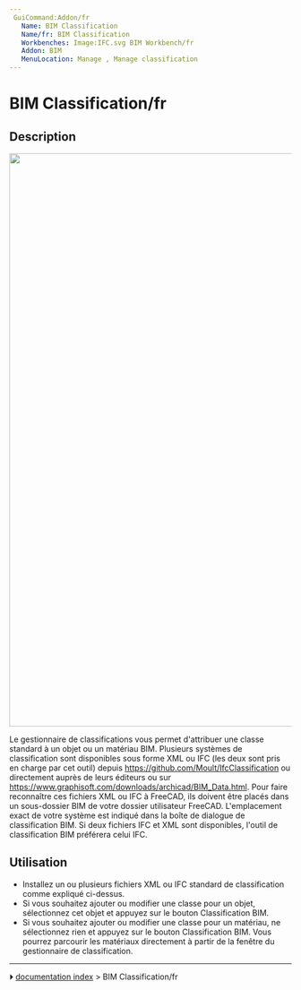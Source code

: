 ```yaml
---
 GuiCommand:Addon/fr
   Name: BIM Classification
   Name/fr: BIM Classification
   Workbenches: Image:IFC.svg BIM Workbench/fr
   Addon: BIM
   MenuLocation: Manage , Manage classification
---
```


# BIM Classification/fr

## Description

<img alt="" src=images/BIM_classification_screenshot.png  style="width:1024px;">

Le gestionnaire de classifications vous permet d\'attribuer une classe standard à un objet ou un matériau BIM. Plusieurs systèmes de classification sont disponibles sous forme XML ou IFC (les deux sont pris en charge par cet outil) depuis <https://github.com/Moult/IfcClassification> ou directement auprès de leurs éditeurs ou sur <https://www.graphisoft.com/downloads/archicad/BIM_Data.html>. Pour faire reconnaître ces fichiers XML ou IFC à FreeCAD, ils doivent être placés dans un sous-dossier BIM de votre dossier utilisateur FreeCAD. L\'emplacement exact de votre système est indiqué dans la boîte de dialogue de classification BIM. Si deux fichiers IFC et XML sont disponibles, l\'outil de classification BIM préférera celui IFC.

## Utilisation

-   Installez un ou plusieurs fichiers XML ou IFC standard de classification comme expliqué ci-dessus.
-   Si vous souhaitez ajouter ou modifier une classe pour un objet, sélectionnez cet objet et appuyez sur le bouton Classification BIM.
-   Si vous souhaitez ajouter ou modifier une classe pour un matériau, ne sélectionnez rien et appuyez sur le bouton Classification BIM. Vous pourrez parcourir les matériaux directement à partir de la fenêtre du gestionnaire de classification.



---
⏵ [documentation index](../README.md) > BIM Classification/fr
